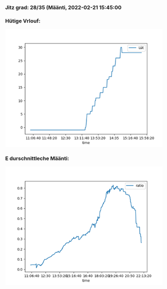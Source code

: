 ### Jitz grad: 28/35 (Määnti, 2022-02-21 15:45:00

### Hütige Vrlouf:
![Graph](Today.png)

### E durschnittleche Määnti:
![Graph](Määnti.png)